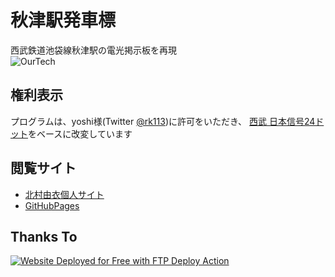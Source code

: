 # 秋津駅発車標
西武鉄道池袋線秋津駅の電光掲示板を再現  
![OurTech](https://skillicons.dev/icons?i=html,css,js,github,githubactions,idea)

## 権利表示
プログラムは、yoshi様(Twitter [@rk113](https://twitter.com/rk113))に許可をいただき、
[西武 日本信号24ドット](https://r113.sakura.ne.jp/p/hasshahyo/seibu-ikebukuro/index.html)をベースに改変しています

## 閲覧サイト
- [北村由衣個人サイト](https://yui-kitamura.eng.pro/private/railway/sim/seibu/akitsu)
- [GitHubPages](https://yui-Kitamura.github.io/SeibuAkitsuSignBoard)

## Thanks To
[<img alt="Website Deployed for Free with FTP Deploy Action" src="https://img.shields.io/badge/Website deployed for free with-FTP DEPLOY ACTION-%3CCOLOR%3E?style=for-the-badge&color=297FA9">](https://github.com/SamKirkland/FTP-Deploy-Action)

